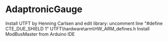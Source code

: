 # AdaptronicGauge
Install UTFT by Henning Carlsen and edit library: uncomment line "#define CTE_DUE_SHIELD 1" UTFT\hardware\arm\HW_ARM_defines.h 
Install ModBusMaster from Arduino IDE
